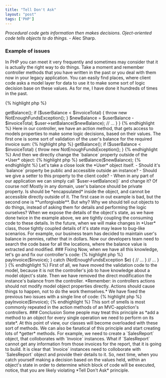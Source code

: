 ```yaml
---
title: "Tell Don't Ask"
layout: "post"
tags: ['PHP']
---
```


*Procedural code gets information then makes decisions. Oject-oriented code tells objects to do things.* - Alec Sharp.

### Example of issues

In PHP you can meet it very frequently and sometimes may consider that it is actually the right way to do things. Take a moment and remember
controller methods that you have written in the past or you deal with them now in your legacy application. You can easily find places, where
client code asks a model layer for data to use it to make some sort of logic decision base on these values. As for me, I have done it hundreds 
of times in the past.

{% highlight php %}
<?php 

// ... 

class InvoiceController 
{
    public function payAction()
    {
        // ...     
        $userBalance = $user->getBalance();
        if ($userBalance < $invoiceTotal) {
            throw new NotEnoughFundsException();
        }

        $newBalance = $userBalance - $invoiceTotal;
        $user->setBalance($newBalance);

        // ...
    }
}
{% endhighlight %}

Here in our controller, we have an action method, that gets access to models properties to make some logic decisions, based on 
their values. The first one is some sort of validation of the user's balance for the required invoice sum:

{% highlight php %}
<?php

$userBalance = $user->getBalance();
if ($userBalance < $invoiceTotal) {
    throw new NotEnoughFundsException();
}
{% endhighlight %}

And then we directly change the `balance` property outside of the *User* object:

{% highlight php %}
<?php

$newBalance = $userBalance - $invoiceTotal;
$user->setBalance($newBalance);

{% endhighlight %}

Let's take a close look the *User* object itself. 

- Should it's `balance` property be public and accessible outside an instance?
- Should we give a setter to this property to the client code? 
- When in any part of our application we can simply call `$user->setBalance()` and change it?

Of course not! Mostly in any domain, user's balance should be private property. Is should be *encapsulated* inside the object, and cannot be accessible directly outside of it. The first case in out example is bad, but the second one is **unforgivable**.

But why? Why we should tell out objects to do things, instead of asking them for details and performing the logic ourselves? 
When we expose the details of the object's state, as we have done twice in the example above, we are tightly coupling the consuming code to these details. In the future, when we will make changes in *User* class, those tightly coupled details of it's state may leave to bug-like scenarios.

For example, our business team has decided to maintain user's balance in pennies, rather that in dollars. Now our developers team need to search the code base for all the locations, where the balance value is extracted and modified. 

### Fixing 

Now, when we have all this knowledge, let's go and fix our controller's code:

{% highlight php %}
<?php

// ...

class InvoiceController
{
    public function payAction()
    {
        // ...
        try {
            $user->payInvoice($invoice);
        } catch (NotEnoughFundsException $e) {
            // ...
        }
        // ...
    }
}
{% endhighlight %}

First of all, we have moved the validation code to the model, because it is not the controller's job to have knowledge about a model object's state. Then we have removed the direct modification the instance's balance from the controller.

*Remember: in controllers actions should not modify model object properties directly. Actions should cause things to happen, not to do the work themselves.*

We have fixed the previous two issues with a single line of code:

{% highlight php %}
<?php

$user->payInvoice($invoice);
{% endhighlight %}

This sort of smells is most commonly repeated in the action methods of an MVC-applction's controllers.

### Conclusion

Some people may treat this principle as *add a method to an object for every single operation we need to perform on its state*. At this point of view, our classes will become overloaded with these sort of methods. We can also be fanatical of this principle and start creating lots of *getter* methods. 

For example, we need to create a `SalesReport` object, that colloborates with `Invoice` instances. What if `SalesReport` cannot get any information from those invoices for the report, that it is going to build. It is clear that `Invoice` instances need to colloborate with `SalesReport` object and provide their details to it.

So, next time, when you catch yourself making a decision based on the values held, within an object's state in order to determine which block of code will be executed, notice, that you are likely violating *Tell Don't Ask* principle.